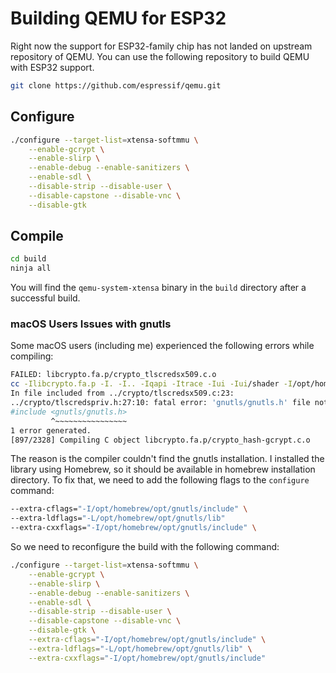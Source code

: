 # Building QEMU for ESP32

Right now the support for ESP32-family chip has not landed on upstream repository of QEMU. You can use the following repository to build QEMU with ESP32 support.

```bash
git clone https://github.com/espressif/qemu.git
```

## Configure

```bash
./configure --target-list=xtensa-softmmu \
    --enable-gcrypt \
    --enable-slirp \
    --enable-debug --enable-sanitizers \
    --enable-sdl \
    --disable-strip --disable-user \
    --disable-capstone --disable-vnc \
    --disable-gtk
```

## Compile

```bash
cd build
ninja all
```

You will find the `qemu-system-xtensa` binary in the `build` directory after a successful build.

### macOS Users Issues with gnutls

Some macOS users (including me) experienced the following errors while compiling:

```bash
FAILED: libcrypto.fa.p/crypto_tlscredsx509.c.o 
cc -Ilibcrypto.fa.p -I. -I.. -Iqapi -Itrace -Iui -Iui/shader -I/opt/homebrew/opt/libgcrypt/include -I/opt/homebrew/opt/libgpg-error/include -I/opt/homebrew/Cellar/glib/2.78.4/include/glib-2.0 -I/opt/homebrew/Cellar/glib/2.78.4/lib/glib-2.0/include -I/opt/homebrew/opt/gettext/include -I/opt/homebrew/Cellar/pcre2/10.42/include -I/opt/homebrew/Cellar/glib/2.78.4/include -fcolor-diagnostics -Wall -Winvalid-pch -std=gnu11 -O0 -g -fsanitize=undefined -fsanitize=address -fstack-protector-strong -Wundef -Wwrite-strings -Wmissing-prototypes -Wstrict-prototypes -Wredundant-decls -Wold-style-definition -Wtype-limits -Wformat-security -Wformat-y2k -Winit-self -Wignored-qualifiers -Wempty-body -Wnested-externs -Wendif-labels -Wexpansion-to-defined -Wmissing-format-attribute -Wno-initializer-overrides -Wno-missing-include-dirs -Wno-shift-negative-value -Wno-string-plus-int -Wno-typedef-redefinition -Wno-tautological-type-limit-compare -Wno-psabi -Wno-gnu-variable-sized-type-not-at-end -iquote . -iquote /Users/alwin/explores/qemu-esp32/qemu -iquote /Users/alwin/explores/qemu-esp32/qemu/include -iquote /Users/alwin/explores/qemu-esp32/qemu/host/include/aarch64 -iquote /Users/alwin/explores/qemu-esp32/qemu/host/include/generic -iquote /Users/alwin/explores/qemu-esp32/qemu/tcg/aarch64 -D_GNU_SOURCE -D_FILE_OFFSET_BITS=64 -D_LARGEFILE_SOURCE -fno-strict-aliasing -fno-common -fwrapv -fno-pie -MD -MQ libcrypto.fa.p/crypto_tlscredsx509.c.o -MF libcrypto.fa.p/crypto_tlscredsx509.c.o.d -o libcrypto.fa.p/crypto_tlscredsx509.c.o -c ../crypto/tlscredsx509.c
In file included from ../crypto/tlscredsx509.c:23:
../crypto/tlscredspriv.h:27:10: fatal error: 'gnutls/gnutls.h' file not found
#include <gnutls/gnutls.h>
         ^~~~~~~~~~~~~~~~~
1 error generated.
[897/2328] Compiling C object libcrypto.fa.p/crypto_hash-gcrypt.c.o
```

The reason is the compiler couldn't find the gnutls installation.
I installed the library using Homebrew, so it should be available in homebrew installation directory.
To fix that, we need to add the following flags to the `configure` command:

```bash
--extra-cflags="-I/opt/homebrew/opt/gnutls/include" \
--extra-ldflags="-L/opt/homebrew/opt/gnutls/lib"
--extra-cxxflags="-I/opt/homebrew/opt/gnutls/include" \
```

So we need to reconfigure the build with the following command:

```bash
./configure --target-list=xtensa-softmmu \
    --enable-gcrypt \
    --enable-slirp \
    --enable-debug --enable-sanitizers \
    --enable-sdl \
    --disable-strip --disable-user \
    --disable-capstone --disable-vnc \
    --disable-gtk \
    --extra-cflags="-I/opt/homebrew/opt/gnutls/include" \
    --extra-ldflags="-L/opt/homebrew/opt/gnutls/lib" \
    --extra-cxxflags="-I/opt/homebrew/opt/gnutls/include"
```

